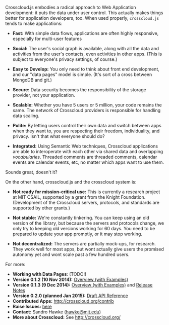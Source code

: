 Crosscloud.js embodies a radical approach to Web Application
development: it puts the data under user control. This actually makes
things better for application developers, too.  When used properly,
`crosscloud.js` tends to make applications:

* **Fast:** With simple data flows, applications are often highly
    responsive, especially for multi-user features

* **Social:** The user's social graph is available, along with all the
    data and activities from the user's contacts, even activities in
    other apps.  (This is subject to everyone's privacy settings, of
    course.)

* **Easy to Develop:** You only need to think about front end
    development, and our "data pages" model is simple.  (It's sort of
    a cross between MongoDB and git.)

* **Secure:** Data security becomes the responsibility of the storage
    provider, not your application.

* **Scalable:** Whether you have 5 users or 5 million, your code
    remains the same.  The network of Crosscloud providers is
    responsible for handling data scaling.

* **Polite:** By letting users control their own data and switch
    between apps when they want to, you are respecting their freedom,
    individuality, and privacy.  Isn't that what everyone should do?

* **Integrated:** Using Semantic Web techniques, Crosscloud
    applications are able to interoperate with each other via shared
    data and overlapping *vocabularies*.  Threaded comments are
    threaded comments, calendar events are calendar events, etc, no
    matter which apps want to use them.


Sounds great, doesn't it?

On the other hand, crosscloud.js and the crosscloud system is:

* **Not ready for mission-critical use:** This is currently a research
    project at MIT CSAIL, supported by a grant from the Knight
    Foundation.  (Development of the Crosscloud servers, protocols,
    and standards are supported by other grants.)

* **Not stable:** We're constantly tinkering.  You can keep using an
    old version of the library, but because the servers and protocols
    change, we only try to keeping old versions working for 60 days.
    You need to be prepared to update your app promptly, or it may
    stop working.

* **Not decentralized:** The servers are partially mock-ups, for
    research. They work well for most apps, but wont actually give
    users the promised autonomy yet and wont scale past a few hundred
    users.

For more:

* **Working with Data Pages**: (TODO!)
* **Version 0.1.2 (10 Nov 2014):** [Overview (with Examples)](http://crosscloud.org/0.1.2/)
* **Version 0.1.3 (9 Dec 2014):** [Overview (with Examples)](http://crosscloud.org/0.1.3/) and [Release Notes](http://crosscloud.org/0.1.3/RELEASE.txt)
* **Version 0.2.0 (planned Jan 2015):** [Draft API Reference](https://github.com/sandhawke/crosscloud.js/blob/master/doc/planned-api.md)
* **Contributed Apps:** http://crosscloud.org/contrib
* **Raise Issues:** [here](https://github.com/sandhawke/crosscloud.js/issues)
* **Contact:** Sandro Hawke (hawke@mit.edu)
* **More about Crosscloud:** See http://crosscloud.org/
